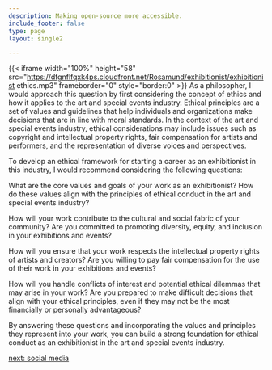 ```yaml
---
description: Making open-source more accessible.
include_footer: false
type: page
layout: single2

---
```


{{< iframe width="100%" height="58" src="https://dfgnflfqxk4ps.cloudfront.net/Rosamund/exhibitionist/exhibitionist ethics.mp3" frameborder="0" style="border:0" >}}
As a philosopher, I would approach this question by first considering the concept of ethics and how it applies to the art and special events industry. Ethical principles are a set of values and guidelines that help individuals and organizations make decisions that are in line with moral standards. In the context of the art and special events industry, ethical considerations may include issues such as copyright and intellectual property rights, fair compensation for artists and performers, and the representation of diverse voices and perspectives.

To develop an ethical framework for starting a career as an exhibitionist in this industry, I would recommend considering the following questions:

What are the core values and goals of your work as an exhibitionist? How do these values align with the principles of ethical conduct in the art and special events industry?

How will your work contribute to the cultural and social fabric of your community? Are you committed to promoting diversity, equity, and inclusion in your exhibitions and events?

How will you ensure that your work respects the intellectual property rights of artists and creators? Are you willing to pay fair compensation for the use of their work in your exhibitions and events?

How will you handle conflicts of interest and potential ethical dilemmas that may arise in your work? Are you prepared to make difficult decisions that align with your ethical principles, even if they may not be the most financially or personally advantageous?

By answering these questions and incorporating the values and principles they represent into your work, you can build a strong foundation for ethical conduct as an exhibitionist in the art and special events industry.


<a href="https://workdojos.com/exhibitionist/social">next: social media</a>
